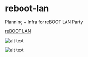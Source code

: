 
# reboot-lan
Planning + Infra for reBOOT LAN Party  


[reBOOT LAN](https://rebootlan.com/)  

![alt text](https://i.imgur.com/wV8Hise.jpg)  


![alt text](https://i.imgur.com/8n33jNU.jpg)


